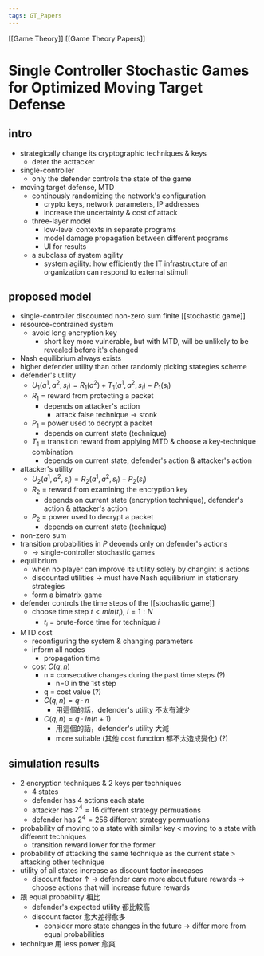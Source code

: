 ```yaml
---
tags: GT_Papers
---
```

[[Game Theory]] 
[[Game Theory Papers]]
# Single Controller Stochastic Games for Optimized Moving Target Defense
## intro
- strategically change its cryptographic techniques & keys
  - deter the acttacker
- single-controller
  - only the defender controls the state of the game
- moving target defense, MTD
  - continously randomizing the network's configuration
    - crypto keys, network parameters, IP addresses
    - increase the uncertainty & cost of attack
  - three-layer model
    - low-level contexts in separate programs
    - model damage propagation between different programs
    - UI for results
  - a subclass of system agility
    - system agility: how efficiently the IT infrastructure of an organization can respond to external stimuli

## proposed model
- single-controller discounted non-zero sum finite [[stochastic game]]
- resource-contrained system
  - avoid long encryption key
    - short key more vulnerable, but with MTD, will be unlikely to be revealed before it's changed
- Nash equilibrium always exists
- higher defender utility than other randomly picking stategies scheme
- defender's utility
  - $U_1(a^1,a^2,s_i)=R_1(a^2)+T_1(a^1,a^2,s_i)-P_1(s_i)$
  - $R_1$ = reward from protecting a packet
    - depends on attacker's action
      - attack false technique → stonk
  - $P_1$ = power used to decrypt a packet
    - depends on current state (technique)
  - $T_1$ = transition reward from applying MTD & choose a key-technique combination
    - depends on current state, defender's action & attacker's action
- attacker's utility
  - $U_2(a^1,a^2,s_i)=R_2(a^1,a^2,s_i)-P_2(s_i)$
  - $R_2$ = reward from examining the encryption key
    - depends on current state (encryption technique), defender's action & attacker's action
  - $P_2$ = power used to decrypt a packet
    - depends on current state (technique)
- non-zero sum
- transition probabilities in $P$ deoends only on defender's actions
  - → single-controller stochastic games
- equilibrium
  - when no player can improve its utility solely by changint is actions 
  - discounted utilities → must have Nash equilibrium in stationary strategies
  - form a bimatrix game
- defender controls the time steps of the [[stochastic game]]
  - choose time step $t<min(t_i)$, $i=1:N$
    - $t_i$ = brute-force time for technique $i$
- MTD cost
  - reconfiguring the system & changing parameters
  - inform all nodes
    - propagation time
  - cost $C(q,n)$
    - n = consecutive changes during the past time steps (?)
      - n=0 in the 1st step
    - q = cost value (?)
    - $C(q,n)=q\cdot n$
      - 用這個的話，defender's utility 不太有減少
    - $C(q,n)=q\cdot ln(n+1)$
      - 用這個的話，defender's utility 大減
      - more suitable (其他 cost function 都不太造成變化) (?)

## simulation results
- 2 encryption techniques & 2 keys per techniques
  - 4 states
  - defender has 4 actions each state
  - attacker has $2^4=16$ different strategy permuations
  - defender has $2^4=256$ different strategy permuations
- probability of moving to a state with similar key < moving to a state with different techniques
  - transition reward lower for the former
- probability of attacking the same technique as the current state > attacking other technique
- utility of all states increase as discount factor increases
  - discount factor ↑ → defender care more about future rewards → choose actions that will increase future rewards
- 跟 equal probability 相比
  - defender's expected utility 都比較高
  - discount factor 愈大差得愈多
    - consider more state changes in the future → differ more from equal probabilities
- technique 用 less power 愈爽